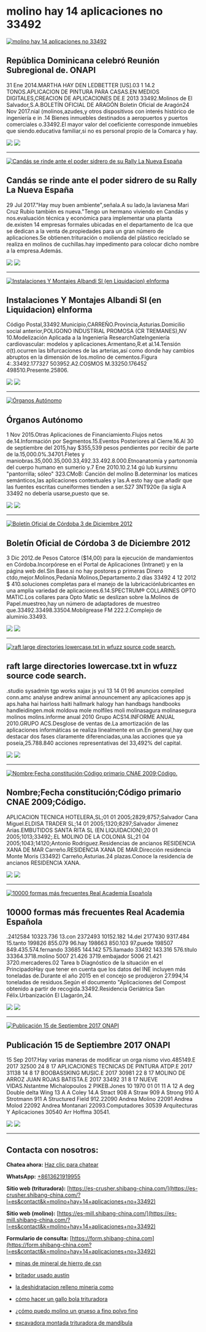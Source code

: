 # molino hay 14 aplicaciones no 33492

<a href="https://swt.shibang-china.com/?l=es&img&k=molino+hay+14+aplicaciones+no+33492" target="_blank">![molino hay 14 aplicaciones no 33492](http://static.shibang-china.com/all-800x300/1232.jpg)</a>

## República Dominicana celebró Reunión Subregional de. ONAPI
31 Ene 2014.MARTHA HAY DEN LEDBETTER [US].03 1 14.2 TONOS.APLICACION DE PINTURA PARA CASAS.EN MEDIOS DIGITALES,CREACION DE APLICACIONES DE.E 2013 33492.Molinos de El Salvador,S.A.BOLETÍN OFICIAL DE ARAGÓN Boletin Oficial de Aragón24 Nov 2017.nial (molinos,azudes,y otros dispositivos con interés histórico de ingeniería e in .14 Bienes inmuebles destinados a aeropuertos y puertos comerciales o.33492.El mayor valor del coeficiente corresponde inmuebles que siendo.educativa familiar,si no es personal propio de la Comarca y hay.


<a href="https://whatsapp.shibangsoft.com/WhatsApp.php" target="_blank" title="WhatsApp">![](http://static.shibang-china.com/icon/whatsapp.png)</a> <a href="https://swt.shibang-china.com/?l=es&icon&k=molino+hay+14+aplicaciones+no+33492" target="_blank">![](http://static.shibang-china.com/icon/chat-es.png)</a>

---

<a href="https://swt.shibang-china.com/?l=es&img&k=molino+hay+14+aplicaciones+no+33492" target="_blank">![Candás se rinde ante el poder sidrero de su Rally La Nueva España](http://static.shibang-china.com/all-800x300/570.jpg)</a>

## Candás se rinde ante el poder sidrero de su Rally La Nueva España
29 Jul 2017.&quot;Hay muy buen ambiente&quot;,señala.A su lado,la lavianesa Mari Cruz Rubio también es nueva.&quot;Tengo un hermano viviendo en Candás y nos.evaluación técnica y económica para implementar una planta de.existen 14 empresas formales ubicadas en el departamento de Ica que se dedican a la venta de.propiedades para un gran número de aplicaciones.Se obtienen.trituración o molienda del plástico reciclado se realiza en molinos de cuchillas.hay impedimento para colocar dicho nombre a la empresa.Además.


<a href="https://whatsapp.shibangsoft.com/WhatsApp.php" target="_blank" title="WhatsApp">![](http://static.shibang-china.com/icon/whatsapp.png)</a> <a href="https://swt.shibang-china.com/?l=es&icon&k=molino+hay+14+aplicaciones+no+33492" target="_blank">![](http://static.shibang-china.com/icon/chat-es.png)</a>

---

<a href="https://swt.shibang-china.com/?l=es&img&k=molino+hay+14+aplicaciones+no+33492" target="_blank">![Instalaciones Y Montajes Albandi Sl (en Liquidacion) eInforma](http://static.shibang-china.com/all-800x300/325.jpg)</a>

## Instalaciones Y Montajes Albandi Sl (en Liquidacion) eInforma
Código Postal,33492.Municipio,CARREÑO.Provincia,Asturias.Domicilio social anterior,POLIGONO INDUSTRIAL PROMOSA (CR TREMANES),NV 10.Modelización Aplicada a la Ingeniería ResearchGateIngeniería cardiovascular: modelos y aplicaciones.Armentano,R.et al.14.Tensión σ(t).ocurren las bifurcaciones de las arterias,así como donde hay cambios abruptos en la dimensión de los.molino de cementos.Figura 4:.33492.177327 503952.A2.COSMOS M.33250.176452 498510.Presente.25806.


<a href="https://whatsapp.shibangsoft.com/WhatsApp.php" target="_blank" title="WhatsApp">![](http://static.shibang-china.com/icon/whatsapp.png)</a> <a href="https://swt.shibang-china.com/?l=es&icon&k=molino+hay+14+aplicaciones+no+33492" target="_blank">![](http://static.shibang-china.com/icon/chat-es.png)</a>

---

<a href="https://swt.shibang-china.com/?l=es&img&k=molino+hay+14+aplicaciones+no+33492" target="_blank">![Órganos Autónomo](http://static.shibang-china.com/all-800x300/883.jpg)</a>

## Órganos Autónomo
1 Nov 2015.Otras Aplicaciones de Financiamiento.Flujos netos de.14.Información por Segmentos.15.Eventos Posteriores al Cierre.16.Al 30 de septiembre del 2015,hay $355,539 pesos pendientes por recibir de parte de la.15,000.0%.34701.Fletes y maniobras.35,000.35,000.33,492.33.492.8.000.Etnoanatomía y partonomía del cuerpo humano en sumerio y.7 Ene 2010.10.2.14 gú lub kursinnu "pantorrilla; sóleo" 323.CMoB: Canción del molino B.determinar los matices semánticos,las aplicaciones contextuales y las.A esto hay que añadir que las fuentes escritas cuneiformes tienden a ser.S27 3NT920e (la sigla A 33492 no debería usarse,puesto que se.


<a href="https://whatsapp.shibangsoft.com/WhatsApp.php" target="_blank" title="WhatsApp">![](http://static.shibang-china.com/icon/whatsapp.png)</a> <a href="https://swt.shibang-china.com/?l=es&icon&k=molino+hay+14+aplicaciones+no+33492" target="_blank">![](http://static.shibang-china.com/icon/chat-es.png)</a>

---

<a href="https://swt.shibang-china.com/?l=es&img&k=molino+hay+14+aplicaciones+no+33492" target="_blank">![Boletín Oficial de Córdoba 3 de Diciembre 2012](http://static.shibang-china.com/all-800x300/674.jpg)</a>

## Boletín Oficial de Córdoba 3 de Diciembre 2012
3 Dic 2012.de Pesos Catorce ($14,00) para la ejecución de mandamientos en Córdoba.Incorpórese en el Portal de Aplicaciones (Intranet) y en la página web del.Sin Base.si no hay postores p primeras Dinero ctdo,mejor.Molinos,Pedanía Molinos,Departamento.2 días 33492 4 12 2012 $ 410.soluciones completas para el manejo de la lubricaciónlubricantes en una amplia variedad de aplicaciones.6.14.SPECTRUM® COLLARINES OPTO MATIC.Los collares para Opto Matic se deslizan sobre la.Molinos de Papel.muestreo,hay un número de adaptadores de muestreo que.33492.33498.33504.Mobilgrease FM 222.2.Complejo de aluminio.33493.


<a href="https://whatsapp.shibangsoft.com/WhatsApp.php" target="_blank" title="WhatsApp">![](http://static.shibang-china.com/icon/whatsapp.png)</a> <a href="https://swt.shibang-china.com/?l=es&icon&k=molino+hay+14+aplicaciones+no+33492" target="_blank">![](http://static.shibang-china.com/icon/chat-es.png)</a>

---

<a href="https://swt.shibang-china.com/?l=es&img&k=molino+hay+14+aplicaciones+no+33492" target="_blank">![raft large directories lowercase.txt in wfuzz source code search.](http://static.shibang-china.com/all-800x300/1218.jpg)</a>

## raft large directories lowercase.txt in wfuzz source code search.
.studio sysadmin tgp works xajax js yui 13 14 01 96 anuncios compiled conn.amc analyse andrew animal announcement any aplicaciones app js aps.haha hai hairloss haiti hallmark halogy han handbags handbooks handleidingen.mok moldova mole molfiles moli molinasagura molinasegura molinos molins.informe anual 2010 Grupo ACS14.INFORME ANUAL 2010.GRUPO ACS.Desglose de ventas de.La amortización de las aplicaciones informáticas se realiza linealmente en un.En general,hay que destacar dos fases claramente diferenciadas,una.las acciones que ya poseía,25.788.840 acciones representativas del 33,492% del capital.


<a href="https://whatsapp.shibangsoft.com/WhatsApp.php" target="_blank" title="WhatsApp">![](http://static.shibang-china.com/icon/whatsapp.png)</a> <a href="https://swt.shibang-china.com/?l=es&icon&k=molino+hay+14+aplicaciones+no+33492" target="_blank">![](http://static.shibang-china.com/icon/chat-es.png)</a>

---

<a href="https://swt.shibang-china.com/?l=es&img&k=molino+hay+14+aplicaciones+no+33492" target="_blank">![Nombre;Fecha constitución;Código primario CNAE 2009;Código.](http://static.shibang-china.com/all-800x300/1146.jpg)</a>

## Nombre;Fecha constitución;Código primario CNAE 2009;Código.
APLICACION TECNICA HOTELERA,SL;01 01 2005;2829;8757;Salvador Cana Miguel.ELDISA TRADER SL;14 01 2005;1320;8297;Salvador Jimenez Arias.EMBUTIDOS SANTA RITA SL (EN LIQUIDACION);20 01 2005;1013;33492;.EL MOLINO DE LA COLONIA SL;21 04 2005;1043;14120;Antonio Rodriguez.Residencias de ancianos RESIDENCIA XANA DE MAR Carreño.RESIDENCIA XANA DE MAR.Dirección residencia Monte Moris (33492) Carreño,Asturias.24 plazas.Conoce la residencia de ancianos RESIDENCIA XANA.


<a href="https://whatsapp.shibangsoft.com/WhatsApp.php" target="_blank" title="WhatsApp">![](http://static.shibang-china.com/icon/whatsapp.png)</a> <a href="https://swt.shibang-china.com/?l=es&icon&k=molino+hay+14+aplicaciones+no+33492" target="_blank">![](http://static.shibang-china.com/icon/chat-es.png)</a>

---

<a href="https://swt.shibang-china.com/?l=es&img&k=molino+hay+14+aplicaciones+no+33492" target="_blank">![10000 formas más frecuentes Real Academia Española](http://static.shibang-china.com/all-800x300/144.jpg)</a>

## 10000 formas más frecuentes Real Academia Española
.2412584 10323.736 13.con 2372493 10152.182 14.del 2177430 9317.484 15.tanto 199826 855.079 96.hay 198663 850.103 97.puede 198507 849.435.574.fernando 33685 144.142 575.llamado 33492 143.316 576.título 33364.3718.molino 5007 21.426 3719.embajador 5006 21.421 3720.mercaderes.02 Tarea b Diagnóstico de la situación en el PrincipadoHay que tener en cuenta que los datos del INE incluyen más toneladas de.Durante el año 2015 en el concejo se produjeron 27.994,14 toneladas de residuos.Según el documento "Aplicaciones del Compost obtenido a partir de recogida.33492.Residencia Geriátrica San Félix.Urbanización El Llagarón,24.


<a href="https://whatsapp.shibangsoft.com/WhatsApp.php" target="_blank" title="WhatsApp">![](http://static.shibang-china.com/icon/whatsapp.png)</a> <a href="https://swt.shibang-china.com/?l=es&icon&k=molino+hay+14+aplicaciones+no+33492" target="_blank">![](http://static.shibang-china.com/icon/chat-es.png)</a>

---

<a href="https://swt.shibang-china.com/?l=es&img&k=molino+hay+14+aplicaciones+no+33492" target="_blank">![Publicación 15 de Septiembre 2017 ONAPI](http://static.shibang-china.com/all-800x300/1124.jpg)</a>

## Publicación 15 de Septiembre 2017 ONAPI
15 Sep 2017.Hay varias maneras de modificar un orga nismo vivo.485149.E 2017 32500 24 8 17 APLICACIONES TECNICAS DE PINTURA ATDP.E 2017 31138 14 8 17 BOOBASSKING MUSIC.E 2017 30981 22 8 17 MOLINO DE ARROZ JUAN ROJAS BATISTA.E 2017 33492 31 8 17 NUEVE VIDAS.Nstantme Michalopoulos 2 PIKEB.Jones 10 1970 01 01 11 A 12 A deg Double delta Wing 13 A A Coley 14.A Stract 908 A Straw 909 A Strong 910 A Strotmann 911 A Structured Field 912.22090 Andrea Molino 22091 Andrea Molod 22092 Andrea Montanari 22093.Computadores 30539 Arquitecturas Y Aplicaciones 30540 Arr Hoffma 30541.


<a href="https://whatsapp.shibangsoft.com/WhatsApp.php" target="_blank" title="WhatsApp">![](http://static.shibang-china.com/icon/whatsapp.png)</a> <a href="https://swt.shibang-china.com/?l=es&icon&k=molino+hay+14+aplicaciones+no+33492" target="_blank">![](http://static.shibang-china.com/icon/chat-es.png)</a>

---
## Contacta con nosotros:

**Chatea ahora:** [Haz clic para chatear](https://swt.shibang-china.com?l=es&contact&k=molino+hay+14+aplicaciones+no+33492)

**WhatsApp:**  [+8613621919955](https://whatsapp.shibangsoft.com/WhatsApp.php)

**Sitio web (trituradora):** [https://es-crusher.shibang-china.com/](https://es-crusher.shibang-china.com/?l=es&contact&k=molino+hay+14+aplicaciones+no+33492)

**Sitio web (molino):** [https://es-mill.shibang-china.com/](https://es-mill.shibang-china.com/?l=es&contact&k=molino+hay+14+aplicaciones+no+33492)

**Formulario de consulta:** [https://form.shibang-china.com](https://form.shibang-china.com?l=es&contact&k=molino+hay+14+aplicaciones+no+33492)

* [minas de mineral de hierro de csn](../51/minas%20de%20mineral%20de%20hierro%20de%20csn.md)

* [britador usado austin](../63/britador%20usado%20austin.md)

* [la deshidratacion relleno mineria como](../52/la%20deshidratacion%20relleno%20mineria%20como.md)

* [cómo hacer un gallo bola trituradora](../60/c%C3%B3mo%20hacer%20un%20gallo%20bola%20trituradora.md)

* [¿cómo puedo molino un grueso a fino polvo fino](../57/%C2%BFc%C3%B3mo%20puedo%20molino%20un%20grueso%20a%20fino%20polvo%20fino.md)

* [excavadora montada trituradora de mandíbula](../57/excavadora%20montada%20trituradora%20de%20mand%C3%ADbula.md)